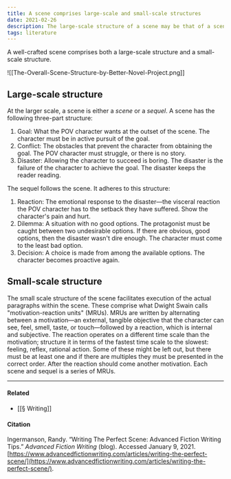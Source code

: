 ```yaml
---
title: A scene comprises large-scale and small-scale structures
date: 2021-02-26
description: The large-scale structure of a scene may be that of a scene or a sequel; the small-scale structure comprises motivation-reaction units (MRUs).
tags: literature
---
```


A well-crafted scene comprises both a large-scale structure and a small-scale structure.

![[The-Overall-Scene-Structure-by-Better-Novel-Project.png]]

## Large-scale structure
At the larger scale, a scene is either a *scene* or a *sequel*. A scene has the following three-part structure:
1. Goal: What the POV character wants at the outset of the scene. The character must be in active pursuit of the goal. 
2. Conflict: The obstacles that prevent the character from obtaining the goal. The POV character must struggle, or there is no story.
3. Disaster: Allowing the character to succeed is boring. The disaster is the failure of the character to achieve the goal. The disaster keeps the reader reading. 

The sequel follows the scene. It adheres to this structure:
1. Reaction: The emotional response to the disaster—the visceral reaction the POV character has to the setback they have suffered. Show the character's pain and hurt. 
2. Dilemma: A situation with no good options. The protagonist must be caught between two undesirable options. If there are obvious, good options, then the disaster wasn't dire enough. The character must come to the least bad option.
3. Decision: A choice is made from among the available options. The character becomes proactive again. 

## Small-scale structure
The small scale structure of the scene facilitates execution of the actual paragraphs within the scene. These comprise what Dwight Swain calls "motivation-reaction units" (MRUs). MRUs are written by alternating between a motivation—an external, tangible objective that the character can see, feel, smell, taste, or touch—followed by a reaction, which is internal and subjective.
The reaction operates on a different time scale than the motivation; structure it in terms of the fastest time scale to the slowest: feeling, reflex, rational action. Some of these might be left out, but there must be at least one and if there are multiples they must be presented in the correct order. 
After the reaction should come another motivation. 
Each scene and sequel is a series of MRUs. 

---
#### Related
- [[§ Writing]]

#### Citation
Ingermanson, Randy. “Writing The Perfect Scene: Advanced Fiction Writing Tips.” _Advanced Fiction Writing_ (blog). Accessed January 9, 2021. [https://www.advancedfictionwriting.com/articles/writing-the-perfect-scene/](https://www.advancedfictionwriting.com/articles/writing-the-perfect-scene/).